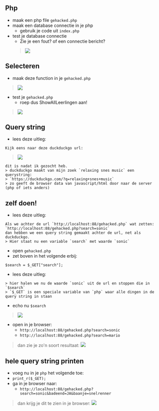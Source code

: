 ## Php

- maak een php file `gehacked.php` 
- maak een database connectie in je php
    - gebruik je code uit `index.php` 
- test je database connectie
    - Zie je een fout? of een connectie bericht?
    > ![](img/test.PNG)

## Selecteren

- maak deze function in je `gehacked.php`
> ![](img/showleerlingenall.PNG)

- test je `gehacked.php`
    - roep dus ShowAllLeerlingen aan!
> ![](img/leerlingdata.PNG)


## Query string

- lees deze uitleg:

```
Kijk eens naar deze duckduckgo url:
```

>![](img/querystring.PNG)
```
dit is nadat ik gezocht heb.
> duckduckgo maakt van mijn zoek `relaxing snes music` een querystring:
> `https://duckduckgo.com/?q=relaxing+snes+music`
> zo geeft de browser data van javascript/html door naar de server (php of iets anders)
```

## zelf doen!

- lees deze uitleg:
```
Als we achter de url `http://localhost:88/gehacked.php` wat zetten:
`http://localhost:88/gehacked.php?search=sonic`
dan hebben we een query string gemaakt achter de url, net als duckduckgo.
> Hier staat nu een variable `search` met waarde `sonic`

```

- open `gehacked.php`
- zet boven in het volgende erbij:
```
$search = $_GET["search"]; 
```

- lees deze uitleg:
```
> hier halen we nu de waarde `sonic` uit de url en stoppen die in `$search`  
> `$_GET` is een speciale variable van `php` waar alle dingen in de query string in staan
```

- echo nu `$search`
>![](img/get.PNG)
- open in je browser:
    - `http://localhost:88/gehacked.php?search=sonic`
    - `http://localhost:88/gehacked.php?search=mario`

> dan zie je zo'n soort resultaat:
>![](img/sonic.PNG)

## hele query string printen

- voeg nu in je `php` het volgende toe:
 - `print_r($_GET);`
- ga in je browser naar:
    - `http://localhost:88/gehacked.php?search=sonic&badeend=JA&baanje=snelrenner`
> dan krijg je dit te zien in je browser:
>![](img/querystrings.PNG)